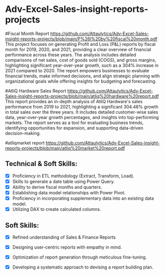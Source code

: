 # Adv-Excel-Sales-insight-reports-projects
#Fiscal Month Report
https://github.com/Attaulytics/Adv-Excel-Sales-insight-reports-projects/blob/main/P%26l%20by%20fiscal%20month.pdf
This project focuses on generating Profit and Loss (P&L) reports by fiscal month for 2019, 2020, and 2021, providing a clear overview of financial performance across these years. The analysis includes detailed comparisons of net sales, cost of goods sold (COGS), and gross margins, highlighting significant year-over-year growth, such as a 304% increase in 2021 compared to 2020. The report empowers businesses to evaluate financial trends, make informed decisions, and align strategic planning with organizational goals while offering insights for budgeting and forecasting.

#AtliQ Hardware Sales Report
https://github.com/Attaulytics/Adv-Excel-Sales-insight-reports-projects/blob/main/atliq%20hardware%20report.pdf
This report provides an in-depth analysis of AtliQ Hardware's sales performance from 2019 to 2021, highlighting a significant 304.48% growth in total sales over the three years. It includes detailed customer-wise sales data, year-over-year growth percentages, and insights into top-performing markets. The report serves as a tool for evaluating business trends, identifying opportunities for expansion, and supporting data-driven decision-making.

#atliqmarket report
https://github.com/Attaulytics/Adv-Excel-Sales-insight-reports-projects/blob/main/atliq%20market%20report.pdf


## Technical & Soft Skills:
- [x]	Proficiency in ETL methodology (Extract, Transform, Load).
- [x]	Skills to generate a date table using Power Query.
- [x]	Ability to derive fiscal months and quarters.
- [x]	Establishing data model relationships with Power Pivot.
- [x]	Proficiency in incorporating supplementary data into an existing data model.
- [x]	Utilizing DAX to create calculated columns.

## Soft Skills:
- [x]	Refined understanding of Sales & Finance Reports
- [x]	Designing user-centric reports with empathy in mind.
- [x]	Optimization of report generation through meticulous fine-tuning.
- [x]	Developing a systematic approach to devising a report building plan.


